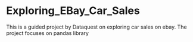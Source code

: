 # Exploring_EBay_Car_Sales
This is a guided project by Dataquest on exploring car sales on ebay. The project focuses on pandas library
